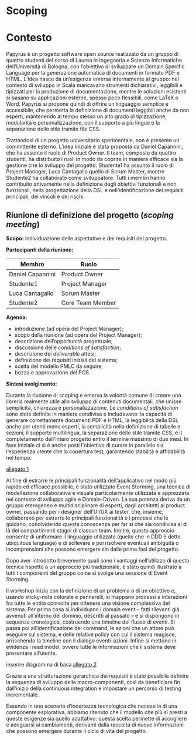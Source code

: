 # Scoping

# Contesto

Papyrus è un progetto software open source realizzato da un gruppo di quattro studenti del corso di Laurea in Ingegneria e Scienze Informatiche dell’Università di Bologna, con l’obiettivo di sviluppare un Domain Specific Language per la generazione automatica di documenti in formato PDF e HTML. L’idea nasce da un’esigenza emersa internamente al gruppo: nel contesto di sviluppo in Scala mancavano strumenti dichiarativi, leggibili e tipizzati per la produzione di documentazione, mentre le soluzioni esistenti si basano su applicazioni esterne, spesso poco flessibili, come LaTeX o Word. Papyrus si propone quindi di offrire un linguaggio semplice e accessibile, che permetta la definizione di documenti leggibili anche da non esperti, mantenendo al tempo stesso un alto grado di tipizzazione, modularità e personalizzazione, con il supporto a più lingue e la separazione dello stile tramite file CSS.

Trattandosi di un progetto universitario sperimentale, non è presente un committente esterno. L’idea iniziale è stata proposta da Daniel Capannini, che ha assunto il ruolo di Product Owner. Il team, composto da quattro studenti, ha distribuito i ruoli in modo da coprire in maniera efficace sia la gestione che lo sviluppo del progetto: Studente1 ha assunto il ruolo di Project Manager, Luca Cantagallo quello di Scrum Master, mentre Studente2 ha collaborato come sviluppatore. Tutti i membri hanno contribuito attivamente nella definizione degli obiettivi funzionali e non funzionali, nella progettazione della DSL e nell’identificazione dei requisiti principali, dei vincoli e dei rischi.

## Riunione di definizione del progetto (*scoping meeting*)

**Scopo:** individuazione delle aspettative e dei requisiti del progetto.

**Partecipanti della riunione:**

| Membro             | Ruolo             |
|--------------------|-------------------|
| Daniel Capannini   | Product Owner     |
| Studente1          | Project Manager   |
| Luca Cantagallo    | Scrum Master      |
| Studente2          | Core Team Member  |

**Agenda:**

- introduzione (ad opera del Project Manager);
- scopo della riunione (ad opera del Project Manager);
- descrizione dell’opportunità progettuale;
- discussione delle *conditions of satisfaction*;
- descrizione dei *deliverable* attesi;
- definizione dei requisiti iniziali del sistema;
- scelta del modello PMLC da seguire;
- bozza e approvazione del POS.

**Sintesi svolgimento:**

Durante la riunione di scoping è emersa la volontà comune di creare una libreria realmente utile allo sviluppo di contenuti documentali, che unisse semplicità, chiarezza e personalizzazione. Le *conditions of satisfaction* sono state definite in maniera condivisa e includevano: la capacità di generare correttamente documenti PDF e HTML, la leggibilità della DSL anche per utenti meno esperti, la semplicità nella definizione di tabelle e sezioni, il supporto multilingua, la separazione dello stile tramite CSS, e il completamento dell'intero progetto entro il termine massimo di due mesi. In fase iniziale ci si è anche posti l'obiettivo di curare in parallelo sia l’esperienza utente che la copertura test, garantendo stabilità e affidabilità nel tempo.

[allegato 1](../process/Allegato-1.md)

Al fine di estrarre le principali funzionalità dell’applicativo nel modo più rapido ed efficace possibile, è stato utilizzato Event Storming, una tecnica di modellazione collaborativa e visuale particolarmente utilizzata e apprezzata nel contesto di sviluppo agile e Domain-Driven. La sua potenza deriva da un gruppo eterogeneo e multidisciplinare di esperti, dagli architetti ai product owner, passando per i designer dell’UI/UX ai tester, che, insieme, collaborano per estrarre le principali funzionalità e i processi che le guidano, condividendo questa conoscenza per far sì che sia condivisa al di là dei compartimenti stagni di ciascun team. Inoltre, questo approccio consente di uniformare il linguaggio utilizzato (quello che in DDD è detto ubiquitous language) e di sollevare e poi risolvere eventuali ambiguità o incomprensioni che possono emergere sin dalle prime fasi del progetto.

Dopo aver introdotto brevemente quali sono i vantaggi nell’utilizzo di questa tecnica rispetto a un approccio più tradizionale, è stato quindi illustrato a tutti i componenti del gruppo come si svolge una sessione di Event Storming.

Il workshop inizia con la definizione di un problema o di un obiettivo e, usando sticky-note colorate e pennarelli, si mappano processi e interazioni fra tutte le entità coinvolte per ottenere una visione complessiva del sistema. Per prima cosa si individuano i domain event – fatti rilevanti già avvenuti all’interno del dominio, descritti al passato – e si dispongono in sequenza cronologica, costruendo una timeline del flusso di eventi. Si passa poi all’identificazione dei command, le azioni che un attore può eseguire sul sistema, e delle relative policy con cui il sistema reagisce, arricchendo la timeline con il dialogo eventi-azioni. Infine si mettono in evidenza i read model, ovvero tutte le informazioni che il sistema deve presentare all’utente.

inserire diagramma di basa
[allegato 2](../process/Allegato-2.md)

Grazie a una strutturazione gerarchica dei requisiti è stato possibile definire la sequenza di sviluppo delle macro-componenti, così da beneficiare fin dall’inizio della continuous integration e impostare un percorso di testing incrementale.

Essendo in uno scenario d’incertezza tecnologica che necessita di una componente esplorativa, abbiamo ritenuto che il modello che più si presti a queste esigenze sia quello adattativo: questa scelta permette di accogliere e adeguarsi ai cambiamenti, derivanti dalla raccolta di nuove informazioni che possono emergere durante il ciclo di vita del progetto.



 <!-- Fin dalle prime fasi è stato effettuato un attento lavoro di *prototyping* collaborativo, attraverso sessioni di gruppo e discussioni iterative: il team ha lavorato su esempi pratici (“fingiamo di voler scrivere il documento X…”) che hanno aiutato a definire in modo naturale il vocabolario DSL, le gerarchie sintattiche e le funzionalità chiave del linguaggio. In particolare, sono stati svolti confronti con strumenti esistenti (es. LaTeX, Markdown, Pandoc) per individuare aree di miglioramento: le tabelle dovevano essere più semplici da definire, le liste più flessibili, e la gestione delle sezioni e degli stili testuali più intuitiva.

Il processo decisionale si è svolto in maniera condivisa, con votazioni informali. In caso di parità, è stato previsto un voto a peso maggiorato per il Project Manager, così da garantire fluidità nelle scelte. Il progetto è stato impostato seguendo un modello **adattivo basato su Scrum**, con iterazioni brevi e rilascio incrementale delle funzionalità, consentendo di gestire facilmente nuove idee emerse in corso d’opera. Anche se le variazioni rispetto allo scope iniziale sono state contenute, il team ha mantenuto un atteggiamento aperto ai cambiamenti, rivedendo in maniera costante priorità e risultati.

Dal punto di vista della qualità dei requisiti, il team ha prestato particolare attenzione a garantire **chiarezza**, **fattibilità**, **manutenibilità** e **affidabilità** nelle decisioni di design. Le scelte tecniche sono state guidate non solo da esigenze funzionali, ma anche da criteri di valutazione metodologica come stabilità nel tempo, semplicità di estensione e verificabilità dei risultati.

Infine, sono stati realizzati modelli concettuali (diagrammi UML), definiti moduli indipendenti e impostata una roadmap realistica, che ha guidato i successivi sprint con un alto grado di coerenza rispetto agli obiettivi iniziali.  -->
